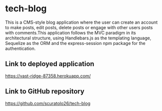 # tech-blog

This is a CMS-style blog application where the user can create an account to make posts, edit posts, delete posts or engage with other users posts with comments.This application follows the MVC paradigm in its architectural structure, using Handlebars.js as the templating language, Sequelize as the ORM and the express-session npm package for the authentication. 

## Link to deployed application
https://vast-ridge-87358.herokuapp.com/

## Link to GitHub repository
https://github.com/scuratolo26/tech-blog
